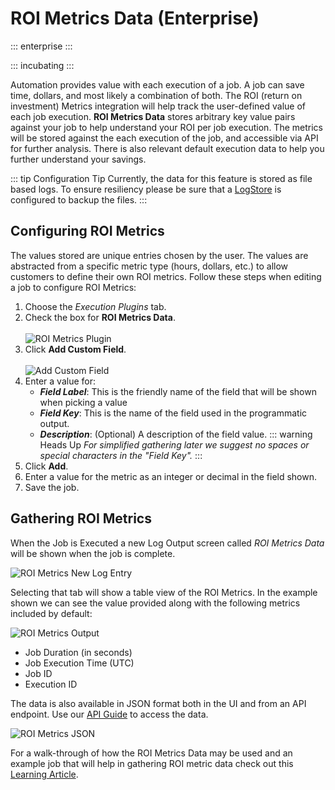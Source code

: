# ROI Metrics Data (Enterprise)

::: enterprise
:::

::: incubating
:::

Automation provides value with each execution of a job.  A job can save time, dollars, and most likely a combination of both.  The ROI (return on investment) Metrics integration will help track the user-defined value of each job execution. **ROI Metrics Data** stores arbitrary key value pairs against your job to help understand your ROI per job execution. The metrics will be stored against the each execution of the job, and accessible via API for further analysis. There is also relevant default execution data to help you further understand your savings.

::: tip Configuration Tip
Currently, the data for this feature is stored as file based logs.  To ensure resiliency please be sure that a [LogStore](/administration/cluster/logstore/) is configured to backup the files.
:::

## Configuring ROI Metrics

The values stored are unique entries chosen by the user.  The values are abstracted from a specific metric type (hours, dollars, etc.) to allow customers to define their own ROI metrics.  Follow these steps when editing a job to configure ROI Metrics:

1. Choose the _Execution Plugins_ tab.
1. Check the box for **ROI Metrics Data**.<br><br>
    ![ROI Metrics Plugin](/assets/img/roi-metrics-data.png)
1. Click **Add Custom Field**.<br><br>
    ![Add Custom Field](/assets/img/roi-metrics-customfield.png)
1. Enter a value for:
    - ***Field Label***: This is the friendly name of the field that will be shown when picking a value
    - ***Field Key***: This is the name of the field used in the programmatic output.
    - ***Description***: (Optional) A description of the field value.
    ::: warning Heads Up
    _For simplified gathering later we suggest no spaces or special characters in the "Field Key"._
    :::
1. Click **Add**.
1. Enter a value for the metric as an integer or decimal in the field shown.
1. Save the job.

## Gathering ROI Metrics

When the Job is Executed a new Log Output screen called _ROI Metrics Data_ will be shown when the job is complete.

![ROI Metrics New Log Entry](/assets/img/roi-metrics-log-listing.png)

Selecting that tab will show a table view of the ROI Metrics.  In the example shown we can see the value provided along with the following metrics included by default:

![ROI Metrics Output](/assets/img/roi-metrics-output.png)

- Job Duration (in seconds)
- Job Execution Time (UTC)
- Job ID
- Execution ID

The data is also available in JSON format both in the UI and from an API endpoint.  Use our [API Guide](/api/index.md) to access the data.

![ROI Metrics JSON](/assets/img/roi-metrics-json.png)

For a walk-through of how the ROI Metrics Data may be used and an example job that will help in gathering ROI metric data check out this [Learning Article](/learning/howto/use-roi-metrics.md).
